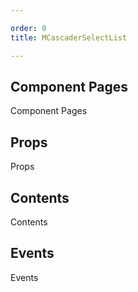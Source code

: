 ```yaml
---

order: 0
title: MCascaderSelectList

---
```

 
## Component Pages
 
Component Pages
 
## Props
 
Props
 
## Contents
 
Contents
 
## Events
 
Events
 
